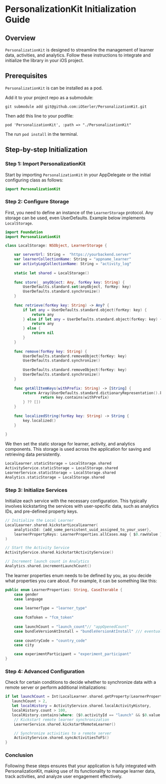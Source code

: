 # PersonalizationKit Initialization Guide

## Overview
`PersonalizationKit` is designed to streamline the management of learner data, activities, and analytics. Follow these instructions to integrate and initialize the library in your iOS project.

## Prerequisites

`PersonalizationKit` is can be installed as a pod. 

Add it to your project repo as a submodule: 
```
git submodule add git@github.com:iOSerler/PersonalizationKit.git
```

Then add this line to your podfile:
```
pod 'PersonalizationKit', :path => "./PersonalizationKit"
```
The run `pod install` in the terminal. 

## Step-by-step Initialization

### Step 1: Import PersonalizationKit
Start by importing `PersonalizationKit` in your AppDelegate or the initial configuring class as follows:

```swift
import PersonalizationKit
```

### Step 2: Configure Storage

First, you need to define an instance of the `LearnerStorage` protocol. Any storage can be used, even UserDefaults. Example below implements `LocalStorage`.

```swift
import Foundation
import PersonalizationKit

class LocalStorage: NSObject, LearnerStorage {

    var serverUrl: String =  "https://yourbackend.server"
    var learnerCollectionName: String = "appname_learner"
    var activtyLogCollectionName: String = "activity_log"
    
    static let shared = LocalStorage()
    
    func store(_ anyObject: Any, forKey key: String) {
        UserDefaults.standard.set(anyObject, forKey: key)
        UserDefaults.standard.synchronize()
    }
    
    func retrieve(forKey key: String) -> Any? {
        if let any = UserDefaults.standard.object(forKey: key) {
            return any
        } else if let any = UserDefaults.standard.object(forKey: key) {
            return any
        } else {
            return nil
        }
    }
    
    func remove(forKey key: String) {
        UserDefaults.standard.removeObject(forKey: key)
        UserDefaults.standard.synchronize()
        
        UserDefaults.standard.removeObject(forKey: key)
        UserDefaults.standard.synchronize()
    }
    
    func getAllItemKeys(withPrefix: String) -> [String] {
        return Array(UserDefaults.standard.dictionaryRepresentation().keys.filter { (key) -> Bool in
                return key.contains(withPrefix)
        } ?? [])
    }
    
    func localizedString(forKey key: String) -> String {
        key.localized()
    }
    
}

```

We then set the static storage for learner, activity, and analytics components. This storage is used across the application for saving and retrieving data persistently.

```swift
LocalLearner.staticStorage = LocalStorage.shared
ActivityService.staticStorage = LocalStorage.shared
LearnerService.staticStorage = LocalStorage.shared
Analytics.staticStorage = LocalStorage.shared
```

### Step 3: Initialize Services
Initialize each service with the necessary configuration. This typically involves kickstarting the services with user-specific data, such as analytics IDs, and pre-defined property keys.

```swift
// Initialize the Local Learner
LocalLearner.shared.kickstartLocalLearner(
    analyticsId: {add_some_persistent_uuid_assigned_to_your_user},
    learnerPropertyKeys: LearnerProperties.allCases.map { $0.rawValue }
)

// Start the Activity Service
ActivityService.shared.kickstartActivityService()

// Increment launch count in Analytics
Analytics.shared.incrementLaunchCount()
```

The learner properties enum needs to be defined by you, as you decide what properties you care about. For example, it can be something like this:
```swift
public enum LearnerProperties: String, CaseIterable {
    case gender
    case language
    
    case learnerType = "learner_type"
    
    case fcmToken = "fcm_token"
    
    case launchCount = "launch_count"// "appOpenedCount"
    case bundleVersionAtInstall = "bundleVersionAtInstall" /// eventually replace with "bundle_version_at_install"
    
    case countryCode = "country_code"
    case city

    case experimentParticipant = "experiment_participant"
}
```

### Step 4: Advanced Configuration
Check for certain conditions to decide whether to synchronize data with a remote server or perform additional initializations:

```swift
if let launchCount = Int(LocalLearner.shared.getProperty(LearnerProperties.launchCount.rawValue)),
   launchCount > 2,
   let localHistory = ActivityService.shared.localActivityHistory,
   localHistory.count > 100,
   localHistory.contains(where: {$0.activityId == "launch" && $0.value == 1 }) {
    // Kickstart remote learner synchronization
    LearnerService.shared.kickstartRemoteLearner()

    // Synchronize activities to a remote server
    ActivityService.shared.syncActivitiesToFS()
}
```

### Conclusion
Following these steps ensures that your application is fully integrated with PersonalizationKit, making use of its functionality to manage learner data, track activities, and analyze user engagement effectively.
